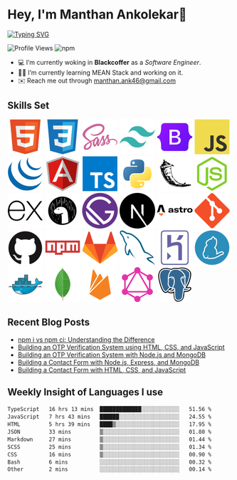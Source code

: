 # Hey, I'm Manthan Ankolekar👋

[![Typing SVG](https://readme-typing-svg.demolab.com?font=Fira+Code&pause=1000&width=435&lines=Front+End+Developer;Learn%2C+Build%2C+Repeat)](https://git.io/typing-svg)

![Profile Views](https://komarev.com/ghpvc/?username=manthanank&color=brightgreen)
![npm](https://img.shields.io/npm/dt/manthanank)
<!-- ![npm](https://img.shields.io/npm/dw/manthanank)
![npm](https://img.shields.io/npm/dm/manthanank)
![npm](https://img.shields.io/npm/dy/manthanank) -->

- 💻 I’m currently woking in **Blackcoffer** as a *Software Engineer*.
- 🧑‍💻 I’m currently learning MEAN Stack and working on it.
- ✉️ Reach me out through [manthan.ank46@gmail.com](mailto:manthan.ank46@gmail.com)

## Skills Set

![HTML5](/assets/svg/html.svg)
![CSS3](/assets/svg/css.svg)
![SASS](/assets/svg/sass.svg)
![TailwindCSS](/assets/svg/tailwindcss.svg)
![Bootstrap](/assets/svg/bootstrap.svg)
![JavaScript](/assets/svg/javascript.svg)
![jQuery](/assets/svg/jquery.svg)
![Angular](/assets/svg/angular.svg)
![Typescript](/assets/svg/typescript.svg)
![Python](/assets/svg/python.svg)
![Flask](/assets/svg/flask.svg)
![Node.js](/assets/svg/nodejs.svg)
![Express](/assets/svg/express.svg)
![Deno](/assets/svg/deno.svg)
![Gatsby](/assets/svg/gatsby.svg)
![NextJs](/assets/svg/nextjs.svg)
![Astro](/assets/svg/astro.svg)
![Git](/assets/svg/git.svg)
![GitHub](/assets/svg/github.svg)
![Npm](/assets/svg/npm.svg)
![GitLab](/assets/svg/gitlab.svg)
![MySQL](/assets/svg/mysql.svg)
![Heroku](/assets/svg/heroku.svg)
![Yarn](/assets/svg/yarn.svg)
![Docker](/assets/svg/docker.svg)
![MongoDB](/assets/svg//mongodb.svg)
![Firebase](/assets/svg/firebase.svg)
![GraphQL](/assets/svg/graphql.svg)
![Postgresql](/assets/svg/postgresql.svg)

## Recent Blog Posts

<!-- BLOG-POST-LIST:START -->
- [npm i vs npm ci: Understanding the Difference](https://dev.to/manthanank/npm-i-vs-npm-ci-understanding-the-difference-2pfk)
- [Building an OTP Verification System using HTML, CSS, and JavaScript](https://dev.to/manthanank/building-an-otp-verification-system-using-html-css-and-javascript-2dlk)
- [Building an OTP Verification System with Node.js and MongoDB](https://dev.to/manthanank/building-an-otp-verification-system-with-nodejs-and-mongodb-2p0o)
- [Building a Contact Form with Node.js, Express, and MongoDB](https://dev.to/manthanank/building-a-contact-form-with-nodejs-express-and-mongodb-534)
- [Building a Contact Form with HTML, CSS, and JavaScript](https://dev.to/manthanank/building-a-contact-form-with-html-css-and-javascript-2409)
<!-- BLOG-POST-LIST:END -->

## Weekly Insight of Languages I use

<!--START_SECTION:waka-->

```txt
TypeScript   16 hrs 13 mins  █████████████░░░░░░░░░░░░   51.56 %
JavaScript   7 hrs 43 mins   ██████░░░░░░░░░░░░░░░░░░░   24.55 %
HTML         5 hrs 39 mins   ████▒░░░░░░░░░░░░░░░░░░░░   17.95 %
JSON         33 mins         ▒░░░░░░░░░░░░░░░░░░░░░░░░   01.80 %
Markdown     27 mins         ▒░░░░░░░░░░░░░░░░░░░░░░░░   01.44 %
SCSS         25 mins         ▒░░░░░░░░░░░░░░░░░░░░░░░░   01.34 %
CSS          16 mins         ▒░░░░░░░░░░░░░░░░░░░░░░░░   00.90 %
Bash         6 mins          ░░░░░░░░░░░░░░░░░░░░░░░░░   00.32 %
Other        2 mins          ░░░░░░░░░░░░░░░░░░░░░░░░░   00.14 %
```

<!--END_SECTION:waka-->
